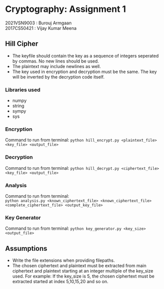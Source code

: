 # Cryptography: Assignment 1

2021VSN9003 : Burouj Armgaan <br>
2017CS50421 : Vijay Kumar Meena

## Hill Cipher
- The keyfile should contain the key as a sequence of integers seperated by commas. No new lines should be used.
- The plaintext may include newlines as well.
- The key used in encryption and decryption must be the same. The key will be inverted by the decryption code itself.

### Libraries used
- numpy
- string
- sympy
- sys

### Encryption
Command to run from terminal:
`python hill_encrypt.py <plaintext_file> <key_file> <output_file>`

### Decryption
Command to run from terminal:
`python hill_decrypt.py <ciphertext_file> <key_file> <output_file>`

### Analysis
Command to run from terminal:<br>
`python analysis.py <known_ciphertext_file> <known_ciphertext_file> <complete_ciphertext_file> <output_key_file>`

### Key Generator
Command to run from terminal:
`python key_generator.py <key_size> <output_file>`

## Assumptions
- Write the file extensions when providing filepaths.
- The chosen ciphertext and plaintext must be extracted from main ciphertext and plaintext starting at an integer multiple of the key_size used. For example: If the key_size is 5, the chosen ciphertext must be extracted started at index 5,10,15,20 and so on.
